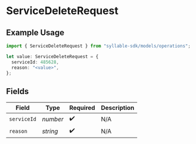 # ServiceDeleteRequest

## Example Usage

```typescript
import { ServiceDeleteRequest } from "syllable-sdk/models/operations";

let value: ServiceDeleteRequest = {
  serviceId: 485628,
  reason: "<value>",
};
```

## Fields

| Field              | Type               | Required           | Description        |
| ------------------ | ------------------ | ------------------ | ------------------ |
| `serviceId`        | *number*           | :heavy_check_mark: | N/A                |
| `reason`           | *string*           | :heavy_check_mark: | N/A                |